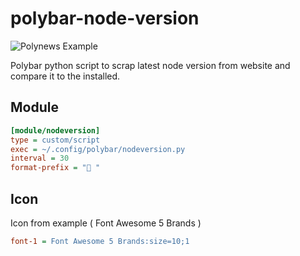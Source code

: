 # polybar-node-version
![Polynews Example](https://i.imgur.com/rPo7kIE.png)

Polybar python script to scrap latest node version from website and compare it to the installed.

## Module
```ini
[module/nodeversion]
type = custom/script
exec = ~/.config/polybar/nodeversion.py
interval = 30
format-prefix = " "
```

## Icon
Icon from example ( Font Awesome 5 Brands )
```ini
font-1 = Font Awesome 5 Brands:size=10;1
```
